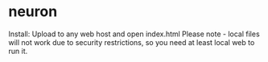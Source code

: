 # neuron

Install:
Upload to any web host and open index.html
Please note - local files will not work due to security restrictions, so you need at least local web to run it.
